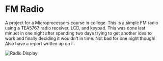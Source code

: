 # FM Radio

A project for a Microprocessors course in college. This is a simple FM radio using a TEA5767 radio receiver, LCD, and keypad. This was done last minuet in one night after spending two days trying to get another idea to work and finally deciding it wouldn't in time. Not bad for one night though! Also have a report written up on it. 

![](https://raw.github.com/coolstuff14/Electronic-Projects/Arduino/FM%20Radio/images/lcd.jpg "Radio Display")

